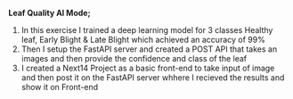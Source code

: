 **Leaf Quality AI Mode;**
1. In this exercise I trained a deep learning model for 3 classes Healthy leaf, Early Blight & Late Blight which achieved an accuracy of 99%
2. Then I setup the FastAPI server and created a POST API that takes an images and then provide the confidence and class of the leaf
3. I created a Next14 Project as a basic front-end to take input of image and then post it on the FastAPI server whhere I recieved the results and show it on Front-end
   
